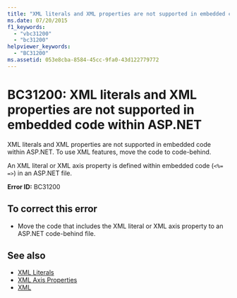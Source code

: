 ```yaml
---
title: "XML literals and XML properties are not supported in embedded code within ASP.NET"
ms.date: 07/20/2015
f1_keywords:
  - "vbc31200"
  - "bc31200"
helpviewer_keywords:
  - "BC31200"
ms.assetid: 053e8cba-8584-45cc-9fa0-43d122779772
---
```

# BC31200: XML literals and XML properties are not supported in embedded code within ASP.NET

XML literals and XML properties are not supported in embedded code within ASP.NET. To use XML features, move the code to code-behind.

 An XML literal or XML axis property is defined within embedded code (`<%= =>`) in an ASP.NET file.

 **Error ID:** BC31200

## To correct this error

- Move the code that includes the XML literal or XML axis property to an ASP.NET code-behind file.

## See also

- [XML Literals](../xml-literals/index.md)
- [XML Axis Properties](../xml-axis/index.md)
- [XML](../../programming-guide/language-features/xml/index.md)
